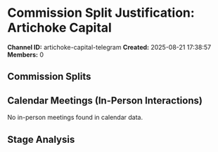 # Commission Split Justification: Artichoke Capital

**Channel ID:** artichoke-capital-telegram
**Created:** 2025-08-21 17:38:57
**Members:** 0

## Commission Splits


## Calendar Meetings (In-Person Interactions)

No in-person meetings found in calendar data.

## Stage Analysis

